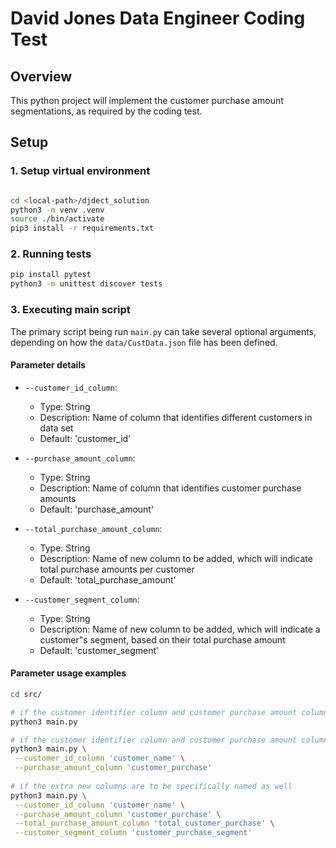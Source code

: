 # David Jones Data Engineer Coding Test

## Overview

This python project will implement the customer purchase amount segmentations, as required by the coding test. 

## Setup

### 1. Setup virtual environment

```bash

cd <local-path>/djdect_solution
python3 -m venv .venv
source ./bin/activate
pip3 install -r requirements.txt
```

### 2. Running tests
```bash
pip install pytest
python3 -m unittest discover tests
```

### 3. Executing main script
The primary script being run `main.py` can take several optional arguments, depending on how the `data/CustData.json` file has been defined.

#### Parameter details
- `--customer_id_column`:
    - Type: String
    - Description: Name of column that identifies different customers in data set
    - Default: 'customer_id'

- `--purchase_amount_column`:
    - Type: String
    - Description: Name of column that identifies customer purchase amounts
    - Default: 'purchase_amount'

- `--total_purchase_amount_column`:
    - Type: String
    - Description: Name of new column to be added, which will indicate total purchase amounts per customer
    - Default: 'total_purchase_amount'

- `--customer_segment_column`:
    - Type: String
    - Description: Name of new column to be added, which will indicate a customer"s segment, based on their total purchase amount
    - Default: 'customer_segment'

#### Parameter usage examples
```bash
cd src/

# if the customer identifier column and customer purchase amount column in the source file do match the above defaults
python3 main.py

# if the customer identifier column and customer purchase amount column in the source file don't match the above defaults
python3 main.py \
 --customer_id_column 'customer_name' \
 --purchase_amount_column 'customer_purchase'
 
# if the extra new columns are to be specifically named as well
python3 main.py \
 --customer_id_column 'customer_name' \
 --purchase_amount_column 'customer_purchase' \
 --total_purchase_amount_column 'total_customer_purchase' \
 --customer_segment_column 'customer_purchase_segment'
```




